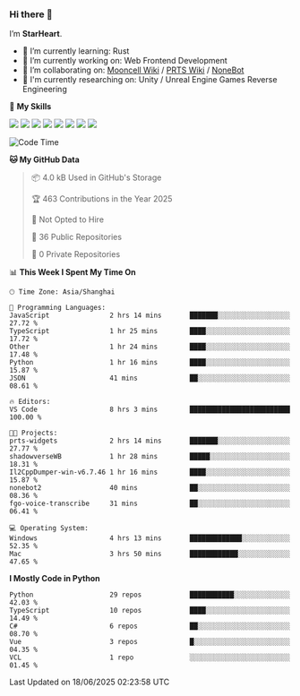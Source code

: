 ### Hi there 👋

I’m **StarHeart**.

- 🌱 I’m currently learning: Rust
- 🔭 I’m currently working on: Web Frontend Development
- 👯 I’m collaborating on: [Mooncell Wiki](https://fgo.wiki/) / [PRTS Wiki](http://prts.wiki/) / [NoneBot](https://github.com/nonebot)
- 🔬 I'm currently researching on: Unity / Unreal Engine Games Reverse Engineering

🌟 **My Skills**

![](https://img.shields.io/badge/-Python-3e74a2?style=flat-square&logo=Python&logoColor=fff)
![](https://img.shields.io/badge/-Node.js-339933?style=flat-square&logo=node.js&logoColor=fff)
![](https://img.shields.io/badge/-Vue-4fc08d?style=flat-square&logo=vue.js&logoColor=fff)
![](https://img.shields.io/badge/-React-2d98ce?style=flat-square&logo=React&logoColor=fff)
![](https://img.shields.io/badge/-TypeScript-3178C6?style=flat-square&logo=TypeScript&logoColor=fff)
![](https://img.shields.io/badge/-Docker-2496ED?style=flat-square&logo=Docker&logoColor=fff)
![](https://img.shields.io/badge/-Linux-000000?style=flat-square&logo=Linux&logoColor=fff)
![](https://img.shields.io/badge/-Dotnet-512bd4?style=flat-square&logo=.net&logoColor=fff)

<!--START_SECTION:waka-->
![Code Time](http://img.shields.io/badge/Code%20Time-1%2C611%20hrs%2030%20mins-blue)

**🐱 My GitHub Data** 

> 📦 4.0 kB Used in GitHub's Storage 
 > 
> 🏆 463 Contributions in the Year 2025
 > 
> 🚫 Not Opted to Hire
 > 
> 📜 36 Public Repositories 
 > 
> 🔑 0 Private Repositories 
 > 
📊 **This Week I Spent My Time On** 

```text
🕑︎ Time Zone: Asia/Shanghai

💬 Programming Languages: 
JavaScript               2 hrs 14 mins       ███████░░░░░░░░░░░░░░░░░░   27.72 % 
TypeScript               1 hr 25 mins        ████░░░░░░░░░░░░░░░░░░░░░   17.72 % 
Other                    1 hr 24 mins        ████░░░░░░░░░░░░░░░░░░░░░   17.48 % 
Python                   1 hr 16 mins        ████░░░░░░░░░░░░░░░░░░░░░   15.87 % 
JSON                     41 mins             ██░░░░░░░░░░░░░░░░░░░░░░░   08.61 % 

🔥 Editors: 
VS Code                  8 hrs 3 mins        █████████████████████████   100.00 % 

🐱‍💻 Projects: 
prts-widgets             2 hrs 14 mins       ███████░░░░░░░░░░░░░░░░░░   27.77 % 
shadowverseWB            1 hr 28 mins        █████░░░░░░░░░░░░░░░░░░░░   18.31 % 
Il2CppDumper-win-v6.7.46 1 hr 16 mins        ████░░░░░░░░░░░░░░░░░░░░░   15.87 % 
nonebot2                 40 mins             ██░░░░░░░░░░░░░░░░░░░░░░░   08.36 % 
fgo-voice-transcribe     31 mins             ██░░░░░░░░░░░░░░░░░░░░░░░   06.41 % 

💻 Operating System: 
Windows                  4 hrs 13 mins       █████████████░░░░░░░░░░░░   52.35 % 
Mac                      3 hrs 50 mins       ████████████░░░░░░░░░░░░░   47.65 % 
```

**I Mostly Code in Python** 

```text
Python                   29 repos            ███████████░░░░░░░░░░░░░░   42.03 % 
TypeScript               10 repos            ████░░░░░░░░░░░░░░░░░░░░░   14.49 % 
C#                       6 repos             ██░░░░░░░░░░░░░░░░░░░░░░░   08.70 % 
Vue                      3 repos             █░░░░░░░░░░░░░░░░░░░░░░░░   04.35 % 
VCL                      1 repo              ░░░░░░░░░░░░░░░░░░░░░░░░░   01.45 % 
```




 Last Updated on 18/06/2025 02:23:58 UTC
<!--END_SECTION:waka-->
